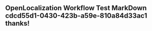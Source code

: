 <properties
ms.topic="hero-topic"
ms.test1="hero-topic"
ms.test2="test"/>

## OpenLocalization Workflow Test MarkDown cdcd55d1-0430-423b-a59e-810a84d33ac1 thanks!
<!--HONumber=Mar16_HO3-->
